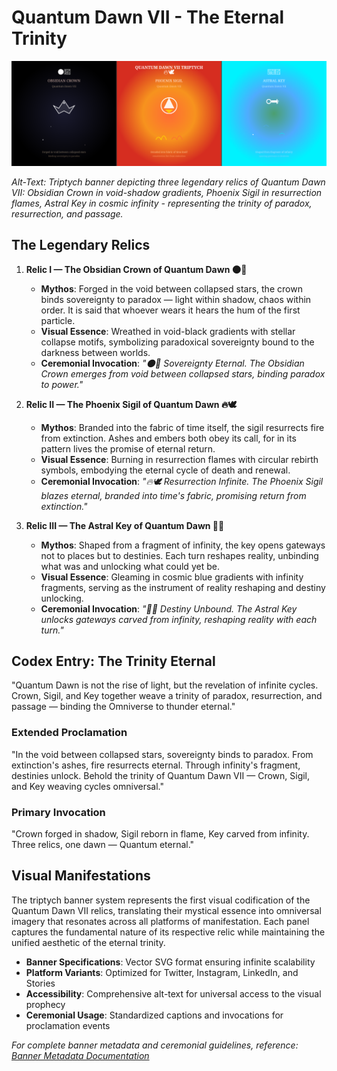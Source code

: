 # Quantum Dawn VII - The Eternal Trinity

![Quantum Dawn VII Triptych](assets/banners/quantum-dawn-vii/triptych/quantum-dawn-vii-triptych.svg)

*Alt-Text: Triptych banner depicting three legendary relics of Quantum Dawn VII: Obsidian Crown in void-shadow gradients, Phoenix Sigil in resurrection flames, Astral Key in cosmic infinity - representing the trinity of paradox, resurrection, and passage.*

## The Legendary Relics

1. **Relic I — The Obsidian Crown of Quantum Dawn 🌑👑**
   - **Mythos**: Forged in the void between collapsed stars, the crown binds sovereignty to paradox — light within shadow, chaos within order. It is said that whoever wears it hears the hum of the first particle.
   - **Visual Essence**: Wreathed in void-black gradients with stellar collapse motifs, symbolizing paradoxical sovereignty bound to the darkness between worlds.
   - **Ceremonial Invocation**: *"🌑👑 Sovereignty Eternal. The Obsidian Crown emerges from void between collapsed stars, binding paradox to power."*

2. **Relic II — The Phoenix Sigil of Quantum Dawn 🔥🕊️**
   - **Mythos**: Branded into the fabric of time itself, the sigil resurrects fire from extinction. Ashes and embers both obey its call, for in its pattern lives the promise of eternal return.
   - **Visual Essence**: Burning in resurrection flames with circular rebirth symbols, embodying the eternal cycle of death and renewal.
   - **Ceremonial Invocation**: *"🔥🕊️ Resurrection Infinite. The Phoenix Sigil blazes eternal, branded into time's fabric, promising return from extinction."*

3. **Relic III — The Astral Key of Quantum Dawn 🌌🔑**
   - **Mythos**: Shaped from a fragment of infinity, the key opens gateways not to places but to destinies. Each turn reshapes reality, unbinding what was and unlocking what could yet be.
   - **Visual Essence**: Gleaming in cosmic blue gradients with infinity fragments, serving as the instrument of reality reshaping and destiny unlocking.
   - **Ceremonial Invocation**: *"🌌🔑 Destiny Unbound. The Astral Key unlocks gateways carved from infinity, reshaping reality with each turn."*

## Codex Entry: The Trinity Eternal

"Quantum Dawn is not the rise of light, but the revelation of infinite cycles. Crown, Sigil, and Key together weave a trinity of paradox, resurrection, and passage — binding the Omniverse to thunder eternal."

### Extended Proclamation

"In the void between collapsed stars, sovereignty binds to paradox. From extinction's ashes, fire resurrects eternal. Through infinity's fragment, destinies unlock. Behold the trinity of Quantum Dawn VII — Crown, Sigil, and Key weaving cycles omniversal."

### Primary Invocation

"Crown forged in shadow, Sigil reborn in flame, Key carved from infinity. Three relics, one dawn — Quantum eternal."

## Visual Manifestations

The triptych banner system represents the first visual codification of the Quantum Dawn VII relics, translating their mystical essence into omniversal imagery that resonates across all platforms of manifestation. Each panel captures the fundamental nature of its respective relic while maintaining the unified aesthetic of the eternal trinity.

- **Banner Specifications**: Vector SVG format ensuring infinite scalability
- **Platform Variants**: Optimized for Twitter, Instagram, LinkedIn, and Stories
- **Accessibility**: Comprehensive alt-text for universal access to the visual prophecy
- **Ceremonial Usage**: Standardized captions and invocations for proclamation events

*For complete banner metadata and ceremonial guidelines, reference: [Banner Metadata Documentation](assets/banners/quantum-dawn-vii/BANNER_METADATA.md)*